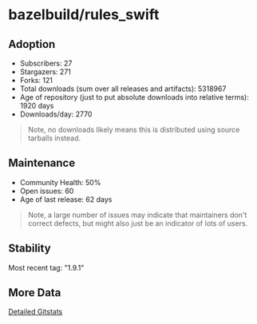 # bazelbuild/rules_swift

## Adoption

- Subscribers: 27
- Stargazers: 271
- Forks: 121
- Total downloads (sum over all releases and artifacts): 5318967
- Age of repository (just to put absolute downloads into relative terms): 1920 days
- Downloads/day: 2770

> Note, no downloads likely means this is distributed using source tarballs instead.

## Maintenance

- Community Health: 50%
- Open issues: 60
- Age of last release: 62 days

> Note, a large number of issues may indicate that maintainers don't correct defects, but might also
> just be an indicator of lots of users.

## Stability

Most recent tag: "1.9.1"

## More Data

[Detailed Gitstats](/bazel-catalog/gitstats/bazelbuild/rules_swift)

